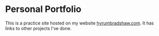 # Personal Portfolio

This is a practice site hosted on my website [hyrumbradshaw.com](https://www.hyrumbradshaw.com). It has links to other projects I've done.
